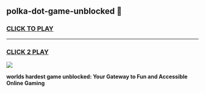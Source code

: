 
## polka-dot-game-unblocked 👋
<h3>
<a href="https://premium.freeplayer.one?title=polka-dot-game-unblocked&ref=14F">CLICK TO PLAY</a></h3>
<hr>

<h3>
<a href="https://premium.freeplayer.one?title=polka-dot-game-unblocked&ref=14F">CLICK 2 PLAY</a>
  
</h3>

<a href="https://premium.freeplayer.one?title=polka-dot-game-unblocked&ref=12F/"><img src="https://clearcache.store/games.png"></a>


**worlds hardest game unblocked: Your Gateway to Fun and Accessible Online Gaming**

